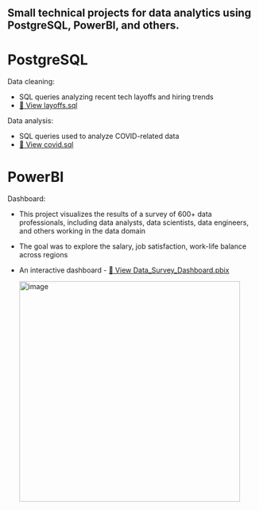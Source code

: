 ## Small technical projects for data analytics using PostgreSQL, PowerBI, and others.

# PostgreSQL
Data cleaning:
*  SQL queries analyzing recent tech layoffs and hiring trends
*  [📄 View layoffs.sql](layoffs.sql)

Data analysis:
* SQL queries used to analyze COVID-related data
* [📄 View covid.sql](covid_postgre.sql)

# PowerBI
Dashboard:
* This project visualizes the results of a survey of 600+ data professionals, including data analysts, data scientists, data engineers, and others working in the data domain
* The goal was to explore the salary, job satisfaction, work-life balance across regions
* An interactive dashboard - [📄 View Data_Survey_Dashboard.pbix](Data_Survey_Dashboard.pbix)
  
     <img width="444" alt="image" src="https://github.com/user-attachments/assets/fb19432d-d2df-4902-a41c-c92bc286e50f" />
